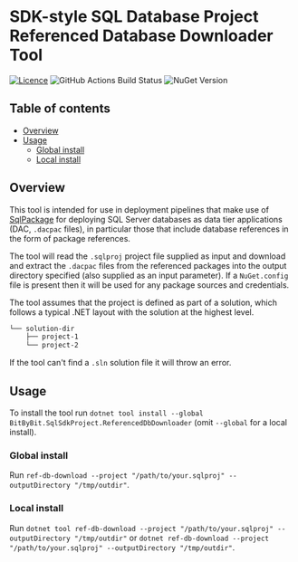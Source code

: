 # SDK-style SQL Database Project Referenced Database Downloader Tool

[![Licence](https://img.shields.io/badge/licence-MIT-blue)](LICENCE)
![GitHub Actions Build Status](https://img.shields.io/github/actions/workflow/status/bit-by-bit-solutions/ref-db-downloader/build.yml)
![NuGet Version](https://img.shields.io/nuget/v/BitByBit.SqlSdkProject.ReferencedDbDownloader)

## Table of contents

- [Overview](#overview)
- [Usage](#usage)
  - [Global install](#global-install)
  - [Local install](#local-install)

## Overview

This tool is intended for use in deployment pipelines that make use of [SqlPackage](https://learn.microsoft.com/en-us/sql/tools/sqlpackage/sqlpackage) for deploying SQL Server databases as data tier applications (DAC, `.dacpac` files), in particular those that include database references in the form of package references.

The tool will read the `.sqlproj` project file supplied as input and download and extract the `.dacpac` files from the referenced packages into the output directory specified (also supplied as an input parameter). If a `NuGet.config` file is present then it will be used for any package sources and credentials.

The tool assumes that the project is defined as part of a solution, which follows a typical .NET layout with the solution at the highest level.

```bash
└── solution-dir
    ├── project-1
    └── project-2
```

If the tool can't find a `.sln` solution file it will throw an error.

## Usage

To install the tool run `dotnet tool install --global BitByBit.SqlSdkProject.ReferencedDbDownloader` (omit `--global` for a local install).

### Global install

Run `ref-db-download --project "/path/to/your.sqlproj" --outputDirectory "/tmp/outdir"`.

### Local install

Run `dotnet tool ref-db-download --project "/path/to/your.sqlproj" --outputDirectory "/tmp/outdir"` or `dotnet ref-db-download --project "/path/to/your.sqlproj" --outputDirectory "/tmp/outdir"`.
